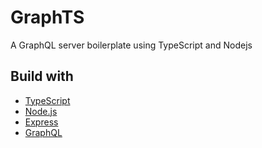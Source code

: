 # GraphTS
A GraphQL server boilerplate using TypeScript and Nodejs

## Build with
- [TypeScript](https://www.typescriptlang.org/)
- [Node.js](https://nodejs.org/en/)
- [Express](https://expressjs.com/)
- [GraphQL](https://graphql.org/)
